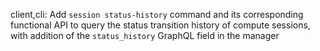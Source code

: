 client,cli: Add `session status-history` command and its corresponding functional API to query the status transition history of compute sessions, with addition of the `status_history` GraphQL field in the manager
